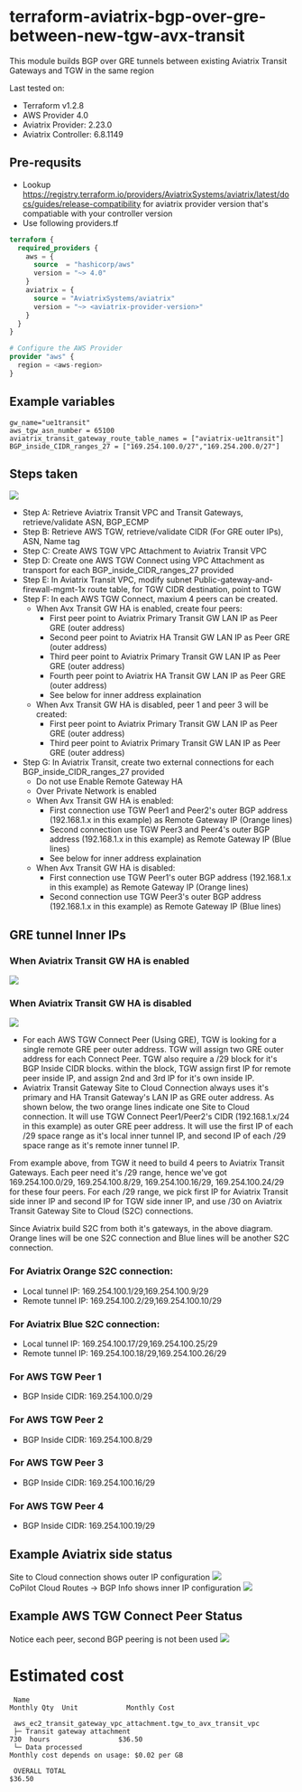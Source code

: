 # terraform-aviatrix-bgp-over-gre-between-new-tgw-avx-transit

This module builds BGP over GRE tunnels between existing Aviatrix Transit Gateways and TGW in the same region

Last tested on:
- Terraform v1.2.8
- AWS Provider 4.0
- Aviatrix Provider: 2.23.0
- Aviatrix Controller: 6.8.1149

## Pre-requsits

- Lookup https://registry.terraform.io/providers/AviatrixSystems/aviatrix/latest/docs/guides/release-compatibility for aviatrix provider version that's compatiable with your controller version
- Use following providers.tf
```terraform
terraform {
  required_providers {
    aws = {
      source  = "hashicorp/aws"
      version = "~> 4.0"
    }
    aviatrix = {
      source = "AviatrixSystems/aviatrix"
      version = "~> <aviatrix-provider-version>"
    }
  }
}

# Configure the AWS Provider
provider "aws" {
  region = <aws-region>
}
```

## Example variables
```
gw_name="ue1transit"
aws_tgw_asn_number = 65100
aviatrix_transit_gateway_route_table_names = ["aviatrix-ue1transit"]
BGP_inside_CIDR_ranges_27 = ["169.254.100.0/27","169.254.200.0/27"]
```

## Steps taken
![](20220913095913.png)  
- Step A: Retrieve Aviatrix Transit VPC and Transit Gateways, retrieve/validate ASN, BGP_ECMP
- Step B: Retrieve AWS TGW, retrieve/validate CIDR (For GRE outer IPs), ASN, Name tag
- Step C: Create AWS TGW VPC Attachment to Aviatrix Transit VPC
- Step D: Create one AWS TGW Connect using VPC Attachment as transport for each BGP_inside_CIDR_ranges_27 provided
- Step E: In Aviatrix Transit VPC, modify subnet Public-gateway-and-firewall-mgmt-1x route table, for TGW CIDR destination, point to TGW
- Step F: In each AWS TGW Connect, maxium 4 peers can be created.
  - When Avx Transit GW HA is enabled, create four peers:
    - First peer point to Aviatrix Primary Transit GW LAN IP as Peer GRE (outer address)
    - Second peer point to Aviatrix HA Transit GW LAN IP as Peer GRE (outer address)
    - Third peer point to Aviatrix Primary Transit GW LAN IP as Peer GRE (outer address)
    - Fourth peer point to Aviatrix HA Transit GW LAN IP as Peer GRE (outer address)
    - See below for inner address explaination
  - When Avx Transit GW HA is disabled, peer 1 and peer 3 will be created:
    - First peer point to Aviatrix Primary Transit GW LAN IP as Peer GRE (outer address)
    - Third peer point to Aviatrix Primary Transit GW LAN IP as Peer GRE (outer address)
- Step G: In Aviatrix Transit, create two external connections for each BGP_inside_CIDR_ranges_27 provided
  - Do not use Enable Remote Gateway HA
  - Over Private Network is enabled
  - When Avx Transit GW HA is enabled:
    - First connection use TGW Peer1 and Peer2's outer BGP address (192.168.1.x in this example) as Remote Gateway IP (Orange lines)
    - Second connection use TGW Peer3 and Peer4's outer BGP address (192.168.1.x in this example) as Remote Gateway IP (Blue lines)
    - See below for inner address explaination
  - When Avx Transit GW HA is disabled:
    - First connection use TGW Peer1's outer BGP address (192.168.1.x in this example) as Remote Gateway IP (Orange lines)
    - Second connection use TGW Peer3's outer BGP address (192.168.1.x in this example) as Remote Gateway IP (Blue lines)



## GRE tunnel Inner IPs
### When Aviatrix Transit GW HA is enabled
![](20220913101944.png)

### When Aviatrix Transit GW HA is disabled
![](20220914165009.png)  

* For each AWS TGW Connect Peer (Using GRE), TGW is looking for a single remote GRE peer outer address. TGW will assign two GRE outer address for each Connect Peer. TGW also require a /29 block for it's BGP Inside CIDR blocks. within the block, TGW assign first IP for remote peer inside IP, and assign 2nd and 3rd IP for it's own inside IP.
* Aviatrix Transit Gateway Site to Cloud Connection always uses it's primary and HA Transit Gateway's LAN IP as GRE outer address. As shown below, the two orange lines indicate one Site to Cloud connection. It will use TGW Connect Peer1/Peer2's CIDR (192.168.1.x/24 in this example) as outer GRE peer address. It will use the first IP of each /29 space range as it's local inner tunnel IP, and second IP of each /29 space range as it's remote inner tunnel IP.


From example above, from TGW it need to build 4 peers to Aviatrix Transit Gateways.
Each peer need it's /29 range, hence we've got 169.254.100.0/29, 169.254.100.8/29, 169.254.100.16/29, 169.254.100.24/29 for these four peers.
For each /29 range, we pick first IP for Aviatrix Transit side inner IP and second IP for TGW side inner IP, and use /30 on Aviatrix Transit Gateway Site to Cloud (S2C) connections.

Since Aviatrix build S2C from both it's gateways, in the above diagram. Orange lines will be one S2C connection and Blue lines will be another S2C connection.

### For Aviatrix Orange S2C connection:
* Local tunnel IP: 169.254.100.1/29,169.254.100.9/29
* Remote tunnel IP: 169.254.100.2/29,169.254.100.10/29

### For Aviatrix Blue S2C connection:
* Local tunnel IP: 169.254.100.17/29,169.254.100.25/29
* Remote tunnel IP: 169.254.100.18/29,169.254.100.26/29

### For AWS TGW Peer 1
* BGP Inside CIDR: 169.254.100.0/29

### For AWS TGW Peer 2
* BGP Inside CIDR: 169.254.100.8/29

### For AWS TGW Peer 3
* BGP Inside CIDR: 169.254.100.16/29

### For AWS TGW Peer 4
* BGP Inside CIDR: 169.254.100.19/29


## Example Aviatrix side status
Site to Cloud connection shows outer IP configuration
![](20220913100646.png)  
CoPilot Cloud Routes -> BGP Info shows inner IP configuration
![](20220913100539.png)  

## Example AWS TGW Connect Peer Status
Notice each peer, second BGP peering is not been used
![](20220913100248.png)


# Estimated cost
```
 Name                                                             Monthly Qty  Unit            Monthly Cost

 aws_ec2_transit_gateway_vpc_attachment.tgw_to_avx_transit_vpc
 ├─ Transit gateway attachment                                            730  hours                 $36.50
 └─ Data processed                                              Monthly cost depends on usage: $0.02 per GB

 OVERALL TOTAL                                                                                       $36.50
 ```